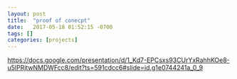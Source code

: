 ```yaml
---
layout: post
title:  "proof of conecpt"
date:   2017-05-18 01:52:15 -0700
tags: []
categories: [projects]
---
```


https://docs.google.com/presentation/d/1_Kd7-EPCsxs93CUrYxRahhKOe8-u5lPRjtwNMDWFcc8/edit?ts=591cdcc6#slide=id.g1e0744241a_0_9
